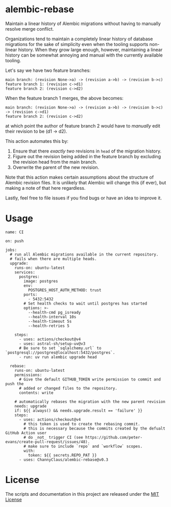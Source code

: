 # alembic-rebase
Maintain a linear history of Alembic migrations without having to manually resolve merge conflict.

Organizations tend to maintain a completely linear history of database migrations for the sake of simplicity even when the tooling supports non-linear history. When they grow large enough, however, maintaining a linear history can be somewhat annoying and manual with the currently available tooling.

Let's say we have two feature branches:
```
main branch: (revision None->a) -> (revision a->b) -> (revision b->c)
feature branch 1: (revision c->d1)
feature branch 2: (revision c->d2)
```

When the feature branch 1 merges, the above becomes:
```
main branch: (revision None->a) -> (revision a->b) -> (revision b->c) -> (revision c->d1)
feature branch 2: (revision c->d2)
```

at which point the author of feature branch 2 would have to _manually_ edit their revision to be (d1 -> d2).

This action automates this by:
1. Ensure that there _exactly two_ revisions in `head` of the migration history.
2. Figure out the revision being added in the feature branch by excluding the revision head from the main branch.
3. Overwrite the parent of the new revision.

Note that this action makes certain assumptions about the structure of Alembic revision files. It is unlikely that Alembic will change this (if ever), but making a note of that here regardless.

Lastly, feel free to file issues if you find bugs or have an idea to improve it.

# Usage
```
name: CI

on: push

jobs:
  # run all Alembic migrations available in the current repository.
  # fails when there are multiple heads.
  upgrade:
    runs-on: ubuntu-latest
    services:
      postgres:
        image: postgres
        env:
          POSTGRES_HOST_AUTH_METHOD: trust
        ports:
          - 5432:5432
        # Set health checks to wait until postgres has started
        options: >-
          --health-cmd pg_isready
          --health-interval 10s
          --health-timeout 5s
          --health-retries 5

    steps:
      - uses: actions/checkout@v4
      - uses: astral-sh/setup-uv@v3
      # Be sure to set `sqlalchemy.url` to `postgresql://postgres@localhost:5432/postgres`.
      - run: uv run alembic upgrade head

  rebase:
    runs-on: ubuntu-latest
    permissions:
      # Give the default GITHUB_TOKEN write permission to commit and push the
      # added or changed files to the repository.
      contents: write

    # automatically rebases the migration with the new parent revision
    needs: upgrade
    if: ${{ always() && needs.upgrade.result == 'failure' }}
    steps:
      - uses: actions/checkout@v4
        # this token is used to create the rebasing commit.
        # this is necessary because the commits created by the defualt GitHub Action user
        # do _not_ trigger CI (see https://github.com/peter-evans/create-pull-request/issues/48).
        # make sure to include `repo` and `workflow` scopes.
        with:
          token: ${{ secrets.REPO_PAT }}
      - uses: ChannyClaus/alembic-rebase@v0.3
```

# License

The scripts and documentation in this project are released under the [MIT License](LICENSE)

